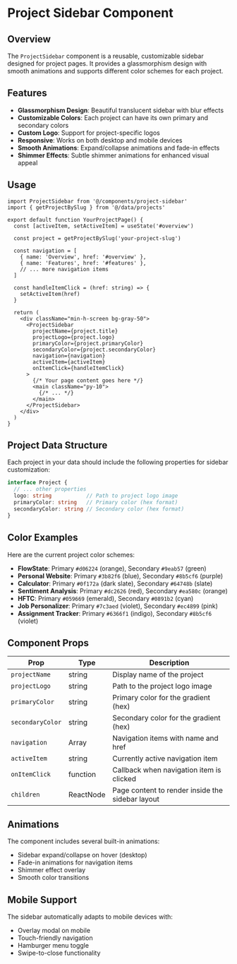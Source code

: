 # Project Sidebar Component

## Overview

The `ProjectSidebar` component is a reusable, customizable sidebar designed for project pages. It provides a glassmorphism design with smooth animations and supports different color schemes for each project.

## Features

- **Glassmorphism Design**: Beautiful translucent sidebar with blur effects
- **Customizable Colors**: Each project can have its own primary and secondary colors
- **Custom Logo**: Support for project-specific logos
- **Responsive**: Works on both desktop and mobile devices
- **Smooth Animations**: Expand/collapse animations and fade-in effects
- **Shimmer Effects**: Subtle shimmer animations for enhanced visual appeal

## Usage

```tsx
import ProjectSidebar from '@/components/project-sidebar'
import { getProjectBySlug } from '@/data/projects'

export default function YourProjectPage() {
  const [activeItem, setActiveItem] = useState('#overview')
  
  const project = getProjectBySlug('your-project-slug')
  
  const navigation = [
    { name: 'Overview', href: '#overview' },
    { name: 'Features', href: '#features' },
    // ... more navigation items
  ]

  const handleItemClick = (href: string) => {
    setActiveItem(href)
  }

  return (
    <div className="min-h-screen bg-gray-50">
      <ProjectSidebar
        projectName={project.title}
        projectLogo={project.logo}
        primaryColor={project.primaryColor}
        secondaryColor={project.secondaryColor}
        navigation={navigation}
        activeItem={activeItem}
        onItemClick={handleItemClick}
      >
        {/* Your page content goes here */}
        <main className="py-10">
          {/* ... */}
        </main>
      </ProjectSidebar>
    </div>
  )
}
```

## Project Data Structure

Each project in your data should include the following properties for sidebar customization:

```typescript
interface Project {
  // ... other properties
  logo: string           // Path to project logo image
  primaryColor: string   // Primary color (hex format)
  secondaryColor: string // Secondary color (hex format)
}
```

## Color Examples

Here are the current project color schemes:

- **FlowState**: Primary `#d06224` (orange), Secondary `#9eab57` (green)
- **Personal Website**: Primary `#3b82f6` (blue), Secondary `#8b5cf6` (purple)
- **Calculator**: Primary `#0f172a` (dark slate), Secondary `#64748b` (slate)
- **Sentiment Analysis**: Primary `#dc2626` (red), Secondary `#ea580c` (orange)
- **HFTC**: Primary `#059669` (emerald), Secondary `#0891b2` (cyan)
- **Job Personalizer**: Primary `#7c3aed` (violet), Secondary `#ec4899` (pink)
- **Assignment Tracker**: Primary `#6366f1` (indigo), Secondary `#8b5cf6` (violet)

## Component Props

| Prop | Type | Description |
|------|------|-------------|
| `projectName` | string | Display name of the project |
| `projectLogo` | string | Path to the project logo image |
| `primaryColor` | string | Primary color for the gradient (hex) |
| `secondaryColor` | string | Secondary color for the gradient (hex) |
| `navigation` | Array | Navigation items with name and href |
| `activeItem` | string | Currently active navigation item |
| `onItemClick` | function | Callback when navigation item is clicked |
| `children` | ReactNode | Page content to render inside the sidebar layout |

## Animations

The component includes several built-in animations:
- Sidebar expand/collapse on hover (desktop)
- Fade-in animations for navigation items
- Shimmer effect overlay
- Smooth color transitions

## Mobile Support

The sidebar automatically adapts to mobile devices with:
- Overlay modal on mobile
- Touch-friendly navigation
- Hamburger menu toggle
- Swipe-to-close functionality
